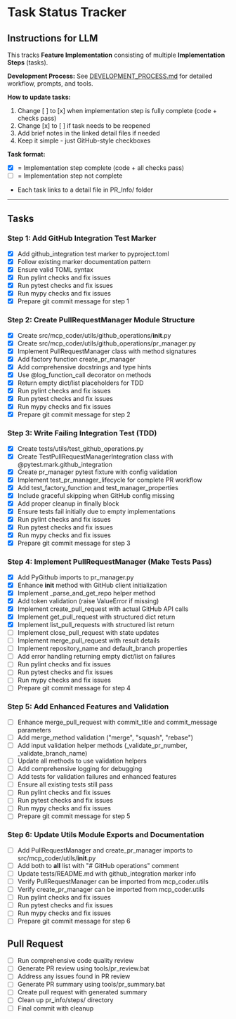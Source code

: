 # Task Status Tracker

## Instructions for LLM

This tracks **Feature Implementation** consisting of multiple **Implementation Steps** (tasks).

**Development Process:** See [DEVELOPMENT_PROCESS.md](./DEVELOPMENT_PROCESS.md) for detailed workflow, prompts, and tools.

**How to update tasks:**
1. Change [ ] to [x] when implementation step is fully complete (code + checks pass)
2. Change [x] to [ ] if task needs to be reopened
3. Add brief notes in the linked detail files if needed
4. Keep it simple - just GitHub-style checkboxes

**Task format:**
- [x] = Implementation step complete (code + all checks pass)
- [ ] = Implementation step not complete
- Each task links to a detail file in PR_Info/ folder

---

## Tasks

### Step 1: Add GitHub Integration Test Marker
- [x] Add github_integration test marker to pyproject.toml
- [x] Follow existing marker documentation pattern
- [x] Ensure valid TOML syntax
- [x] Run pylint checks and fix issues
- [x] Run pytest checks and fix issues
- [x] Run mypy checks and fix issues
- [x] Prepare git commit message for step 1

### Step 2: Create PullRequestManager Module Structure
- [x] Create src/mcp_coder/utils/github_operations/__init__.py
- [x] Create src/mcp_coder/utils/github_operations/pr_manager.py
- [x] Implement PullRequestManager class with method signatures
- [x] Add factory function create_pr_manager
- [x] Add comprehensive docstrings and type hints
- [x] Use @log_function_call decorator on methods
- [x] Return empty dict/list placeholders for TDD
- [x] Run pylint checks and fix issues
- [x] Run pytest checks and fix issues
- [x] Run mypy checks and fix issues
- [x] Prepare git commit message for step 2

### Step 3: Write Failing Integration Test (TDD)
- [x] Create tests/utils/test_github_operations.py
- [x] Create TestPullRequestManagerIntegration class with @pytest.mark.github_integration
- [x] Create pr_manager pytest fixture with config validation
- [x] Implement test_pr_manager_lifecycle for complete PR workflow
- [x] Add test_factory_function and test_manager_properties
- [x] Include graceful skipping when GitHub config missing
- [x] Add proper cleanup in finally block
- [x] Ensure tests fail initially due to empty implementations
- [x] Run pylint checks and fix issues
- [x] Run pytest checks and fix issues
- [x] Run mypy checks and fix issues
- [x] Prepare git commit message for step 3

### Step 4: Implement PullRequestManager (Make Tests Pass)
- [x] Add PyGithub imports to pr_manager.py
- [x] Enhance __init__ method with GitHub client initialization
- [x] Implement _parse_and_get_repo helper method
- [x] Add token validation (raise ValueError if missing)
- [x] Implement create_pull_request with actual GitHub API calls
- [x] Implement get_pull_request with structured dict return
- [x] Implement list_pull_requests with structured list return
- [ ] Implement close_pull_request with state updates
- [ ] Implement merge_pull_request with result details
- [ ] Implement repository_name and default_branch properties
- [ ] Add error handling returning empty dict/list on failures
- [ ] Run pylint checks and fix issues
- [ ] Run pytest checks and fix issues
- [ ] Run mypy checks and fix issues
- [ ] Prepare git commit message for step 4

### Step 5: Add Enhanced Features and Validation
- [ ] Enhance merge_pull_request with commit_title and commit_message parameters
- [ ] Add merge_method validation ("merge", "squash", "rebase")
- [ ] Add input validation helper methods (_validate_pr_number, _validate_branch_name)
- [ ] Update all methods to use validation helpers
- [ ] Add comprehensive logging for debugging
- [ ] Add tests for validation failures and enhanced features
- [ ] Ensure all existing tests still pass
- [ ] Run pylint checks and fix issues
- [ ] Run pytest checks and fix issues
- [ ] Run mypy checks and fix issues
- [ ] Prepare git commit message for step 5

### Step 6: Update Utils Module Exports and Documentation
- [ ] Add PullRequestManager and create_pr_manager imports to src/mcp_coder/utils/__init__.py
- [ ] Add both to __all__ list with "# GitHub operations" comment
- [ ] Update tests/README.md with github_integration marker info
- [ ] Verify PullRequestManager can be imported from mcp_coder.utils
- [ ] Verify create_pr_manager can be imported from mcp_coder.utils
- [ ] Run pylint checks and fix issues
- [ ] Run pytest checks and fix issues
- [ ] Run mypy checks and fix issues
- [ ] Prepare git commit message for step 6

## Pull Request
- [ ] Run comprehensive code quality review
- [ ] Generate PR review using tools/pr_review.bat
- [ ] Address any issues found in PR review
- [ ] Generate PR summary using tools/pr_summary.bat
- [ ] Create pull request with generated summary
- [ ] Clean up pr_info/steps/ directory
- [ ] Final commit with cleanup
